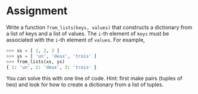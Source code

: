 # Assignment

Write a function `from_lists(keys, values)` that constructs
a dictionary from a list of keys and a list of values.
The `i`-th element of `keys` must be associated with the `i`-th
element of `values`. For example,

```python
>>> xs = [ 1, 2, 3 ]
>>> ys = [ 'un', 'deux', 'trois' ]
>>> from_lists(xs, ys)
{ 1: 'un', 2: 'deux', 3: 'trois' }
```

You can solve this with one line of code. Hint: first make pairs (tuples of two)
and look for how to create a dictionary from a list of tuples.